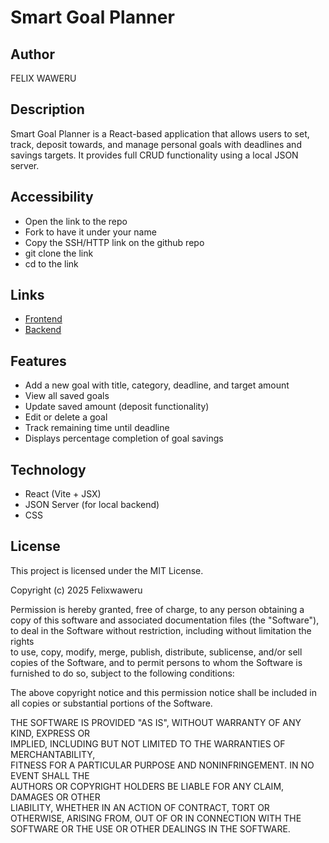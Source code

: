 # Smart Goal Planner

## Author
FELIX WAWERU

## Description
Smart Goal Planner is a React-based application that allows users to set, track, deposit towards, and manage personal goals with deadlines and savings targets. It provides full CRUD functionality using a local JSON server.

## Accessibility
+ Open the link to the repo
+ Fork to have it under your name
+ Copy the SSH/HTTP link on the github repo
+ git clone the link
+ cd to the link

## Links
- [Frontend](https://687e8a7b26f1efc23db8b39e--goal-plan.netlify.app/)
- [Backend](https://phase-2-server.onrender.com/goals)

## Features
- Add a new goal with title, category, deadline, and target amount
- View all saved goals
- Update saved amount (deposit functionality)
- Edit or delete a goal
- Track remaining time until deadline
- Displays percentage completion of goal savings

## Technology
- React (Vite + JSX)
- JSON Server (for local backend)
- CSS 

## License

This project is licensed under the MIT License.

Copyright (c) 2025 Felixwaweru

Permission is hereby granted, free of charge, to any person obtaining a copy
of this software and associated documentation files (the "Software"), to deal
in the Software without restriction, including without limitation the rights  
to use, copy, modify, merge, publish, distribute, sublicense, and/or sell     
copies of the Software, and to permit persons to whom the Software is         
furnished to do so, subject to the following conditions:

The above copyright notice and this permission notice shall be included in all
copies or substantial portions of the Software.

THE SOFTWARE IS PROVIDED "AS IS", WITHOUT WARRANTY OF ANY KIND, EXPRESS OR    
IMPLIED, INCLUDING BUT NOT LIMITED TO THE WARRANTIES OF MERCHANTABILITY,      
FITNESS FOR A PARTICULAR PURPOSE AND NONINFRINGEMENT. IN NO EVENT SHALL THE   
AUTHORS OR COPYRIGHT HOLDERS BE LIABLE FOR ANY CLAIM, DAMAGES OR OTHER        
LIABILITY, WHETHER IN AN ACTION OF CONTRACT, TORT OR OTHERWISE, ARISING FROM, 
OUT OF OR IN CONNECTION WITH THE SOFTWARE OR THE USE OR OTHER DEALINGS IN THE 
SOFTWARE.


